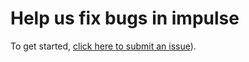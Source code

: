 # Help us fix bugs in impulse
To get started, [click here to submit an issue]([https://github.com/zachun/impulse-issues/issues/new/choose)).
